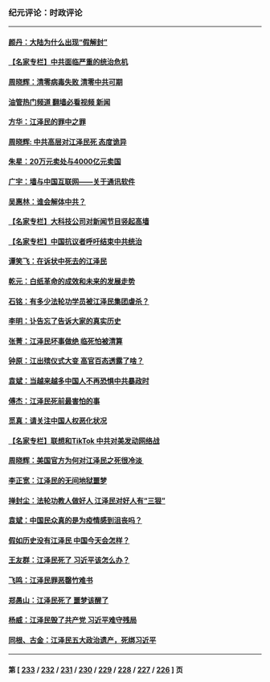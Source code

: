 ### 纪元评论：时政评论
---
#### [颜丹：大陆为什么出现“假解封”](../../pages/nsc1025/n13880271.md?12080330) 
#### [【名家专栏】中共面临严重的统治危机](../../pages/nsc1025/n13878414.md?12080330) 
#### [周晓辉：清零病毒失败 清零中共可期](../../pages/nsc1025/n13880298.md?12080330) 
#### [油管热门频道 翻墙必看视频 新闻](ok?12080330)
#### [方华：江泽民的罪中之罪](../../pages/nsc1025/n13880098.md?12080330) 
#### [周晓辉: 中共高层对江泽民死 态度诡异](../../pages/nsc1025/n13880026.md?12080330) 
#### [朱星：20万元卖处与4000亿元卖国](../../pages/nsc1025/n13879900.md?12080330) 
#### [广宇：墙与中国互联网——关于通讯软件](../../pages/nsc1025/n13879885.md?12080330) 
#### [吴惠林：谁会解体中共？](../../pages/nsc1025/n13879609.md?12080330) 
#### [【名家专栏】大科技公司对新闻节目竖起高墙](../../pages/nsc1025/n13879525.md?12080330) 
#### [【名家专栏】中国抗议者呼吁结束中共统治](../../pages/nsc1025/n13879549.md?12080330) 
#### [谭笑飞：在诉状中死去的江泽民](../../pages/nsc1025/n13879522.md?12080330) 
#### [乾元：白纸革命的成效和未来的发展走势](../../pages/nsc1025/n13879562.md?12080330) 
#### [石铭：有多少法轮功学员被江泽民集团虐杀？](../../pages/nsc1025/n13879498.md?12080330) 
#### [李明：讣告忘了告诉大家的真实历史](../../pages/nsc1025/n13879431.md?12080330) 
#### [张菁：江泽民坏事做绝 临死怕被清算](../../pages/nsc1025/n13879323.md?12080330) 
#### [钟原：江出殡仪式大变 高官百态透露了啥？](../../pages/nsc1025/n13879165.md?12080330) 
#### [袁斌：当越来越多中国人不再恐惧中共暴政时](../../pages/nsc1025/n13878858.md?12080330) 
#### [傅杰：江泽民死前最害怕的事](../../pages/nsc1025/n13878857.md?12080330) 
#### [觅真：请关注中国人权恶化状况](../../pages/nsc1025/n13878810.md?12080330) 
#### [【名家专栏】联想和TikTok 中共对美发动网络战](../../pages/nsc1025/n13878428.md?12080330) 
#### [周晓辉：美国官方为何对江泽民之死很冷淡 ](../../pages/nsc1025/n13878497.md?12080330) 
#### [李正宽：江泽民的无间地狱噩梦](../../pages/nsc1025/n13878343.md?12080330) 
#### [掸封尘：法轮功教人做好人 江泽民对好人有“三狠”](../../pages/nsc1025/n13878333.md?12080330) 
#### [袁斌：中国民众真的是为疫情感到沮丧吗？](../../pages/nsc1025/n13878323.md?12080330) 
#### [假如历史没有江泽民 中国今天会怎样？](../../pages/nsc1025/n13878316.md?12080330) 
#### [王友群：江泽民死了 习近平该怎么办？](../../pages/nsc1025/n13878298.md?12080330) 
#### [飞鸣：江泽民罪恶罄竹难书](../../pages/nsc1025/n13878314.md?12080330) 
#### [郑愚山：江泽民死了 噩梦该醒了](../../pages/nsc1025/n13878243.md?12080330) 
#### [杨威：江泽民毁了共产党 习近平难守残局](../../pages/nsc1025/n13878158.md?12080330) 
#### [同根、古金：江泽民五大政治遗产，死绑习近平](../../pages/nsc1025/n13878195.md?12080330) 

---
#### 第 [ [233](./233.md?12080330) / [232](./232.md?12080330) / [231](./231.md?12080330) / [230](./230.md?12080330) / [229](./229.md?12080330) / [228](./228.md?12080330) / [227](./227.md?12080330) / [226](./226.md?12080330) ] 页
